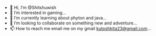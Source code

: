 - 👋 Hi, I’m @Shitshuwish
- 👀 I’m interested in gaming...
- 🌱 I’m currently learning about phyton and java...
- 💞️ I’m looking to collaborate on something new and adventure...
- 📫 How to reach me email me on my gmail kutoshkita23@gmail.com...

<!---
Shitshuwish/Shitshuwish is a ✨ special ✨ repository because its `README.md` (this file) appears on your GitHub profile.
You can click the Preview link to take a look at your changes.
--->
